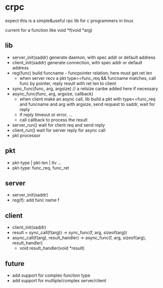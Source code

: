 # crpc   
expect this is a simple&amp;useful rpc lib for c programmers in linux   
   
current for a function like void *f(void *arg)   
## lib 
  - server_init(saddr)	generate daemon, with spec addr or default address   
  - client_init(saddr) 	generate connection, with spec addr or default address   
  - reg(func) 	build  funcname - funcpointer relation; here must get ret len   
	  - when server recv a pkt type==func_req && funcname matches, call func by pointer, reply result with ret len to client   
  - sync_func(func, arg, argsize)	// a retsize canbe added here if necessary   
  - async_func(func, arg, argsize, callback)   
	  - when client make an async call, lib build a pkt with type==func_req and funcname and arg with argsize, send request to saddr, wait for reply   
	  - if reply timeout or error, ...   
	  - call callback to process the result   
  - server_run()	wait for client req and send reply   
  - client_run()	wait for server reply for async call   
  - pkt processor 
## pkt  
  - pkt-type | pkt-len | tlv ...   
  - pkt-type: func_req, func_ret   

## server
  - server_init(saddr)   
  - reg(f): add func name f     
## client   
  - client_init(saddr)   
  - result = sync_call(f(arg))	-> sync_func(f, arg, sizeof(arg))   
  - async_call(f(arg), result_handler)	-> async_func(f, arg, sizeof(arg), result_handler)   
    - void result_handler(void *result)   
## future
   - add support for complex function type
   - add support for multiple/complex server/client   
